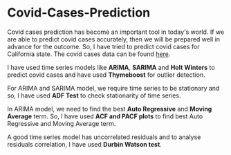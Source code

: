 # Covid-Cases-Prediction

Covid cases prediction has become an important tool in today's world. If we are able to predict covid cases accurately, then we will be prepared well in advance for the outcome. So, I have tried to predict covid cases for California state. The covid cases data can be found <a href = "https://raw.githubusercontent.com/nytimes/covid-19-data/master/us-states.csv">here</a>.

I have used time series models like **ARIMA**, **SARIMA** and **Holt Winters** to predict covid cases and have used **Thymeboost** for outlier detection.

For ARIMA and SARIMA model, we require time series to be stationary and so, I have used **ADF Test** to check stationarity of time series. 

In ARIMA model, we need to find the best **Auto Regressive** and **Moving Average** term. So, I have used **ACF and PACF plots** to find best Auto Regressive and Moving Average term.

A good time series model has uncorrelated residuals and to analyse residuals correlation, I have used **Durbin Watson test**.
